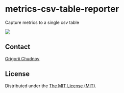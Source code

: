 # metrics-csv-table-reporter

Capture metrics to a single csv table

![](https://github.com/gchudnov/metrics-csv-table-reporter/workflows/Scala%20CI/badge.svg)

## Contact

[Grigorii Chudnov](mailto:g.chudnov@gmail.com)

## License

Distributed under the [The MIT License (MIT)](https://github.com/gchudnov/metrics-csv-table-reporter/blob/master/LICENSE).
